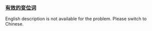 ### [有效的变位词](https://leetcode.com/problems/dKk3P7)

<p>English description is not available for the problem. Please switch to Chinese.</p>
